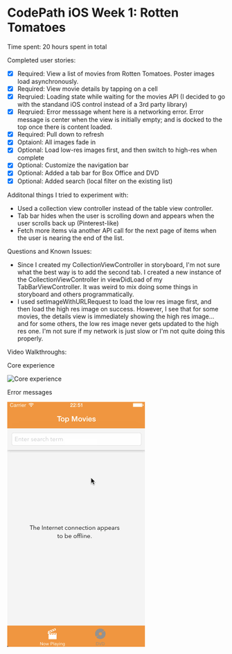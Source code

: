# CodePath iOS Week 1: Rotten Tomatoes

Time spent: 20 hours spent in total

Completed user stories:

* [x] Required: View a list of movies from Rotten Tomatoes. Poster images load asynchronously.
* [x] Required: View movie details by tapping on a cell
* [x] Reqruied: Loading state while waiting for the movies API (I decided to go with the standand iOS control instead of a 3rd party library)
* [x] Reqruied: Error messsage whent here is a networking error. Error message is center when the view is initially empty; and is docked to the top once there is content loaded.
* [x] Required: Pull down to refresh
* [x] Optaionl: All images fade in
* [x] Optional: Load low-res images first, and then switch to high-res when complete
* [x] Optional: Customize the navigation bar
* [x] Optional: Added a tab bar for Box Office and DVD
* [x] Optional: Added search (local filter on the existing list)

Additonal things I tried to experiment with:
* Used a collection view controller instead of the table view controller.
* Tab bar hides when the user is scrolling down and appears when the user scrolls back up (Pinterest-like)
* Fetch more items via another API call for the next page of items when the user is nearing the end of the list.

Questions and Known Issues:
* Since I created my CollectionViewController in storyboard, I'm not sure what the best way is to add the second tab. I created a new instance of the CollectionViewController in viewDidLoad of my TabBarViewController. It was weird to mix doing some things in storyboard and others programmatically.
* I used setImageWithURLRequest to load the low res image first, and then load the high res image on success. However, I see that for some movies, the details view is immediately showing the high res image... and for some others, the low res image never gets updated to the high res one. I'm not sure if my network is just slow or I'm not quite doing this properly.

Video Walkthroughs:

Core experience

![Core experience](Screenshots/rottentomatoes_main.gif)

Error messages

![Error messages](Screenshots/rottentomatoes_errors.gif)
